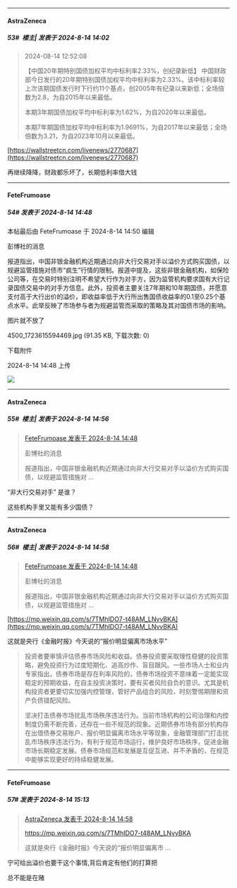 ﻿
*****

####  AstraZeneca  
##### 53#         楼主| 发表于 2024-8-14 14:02

<blockquote>2024-08-14 12:52:08

【中国20年期特别国债加权平均中标利率2.33%，创纪录新低】 中国财政部今日发行的20年期特别国债加权平均中标利率为2.33%。该中标利率较上次该期国债发行时下行约11个基点，创2005年有纪录以来新低；全场倍数为2.8，为自2015年以来最低。

本期3年期国债加权平均中标利率为1.62%，为自2020年以来最低。

本期7年期国债加权平均中标利率为1.9691%，为自2017年以来最低；全场倍数为3.21，为自2023年10月以来最低。</blockquote>

[https://wallstreetcn.com/livenews/2770687](https://wallstreetcn.com/livenews/2770687)

再继续降降，财政都乐坏了，长期低利率借大钱


*****

####  FeteFrumoase  
##### 54#       发表于 2024-8-14 14:48

 本帖最后由 FeteFrumoase 于 2024-8-14 14:50 编辑 

彭博社的消息

报道指出，中国非银金融机构近期通过向非大行交易对手以溢价方式购买国债，以规避监管措施对债市“疯生”行情的限制。报道中提及，这些非银金融机构，如保险公司等，在交易时特别注明不希望大行作为对手方，因为监管机构要求国有大行记录国债交易中的对手方信息。此外，投资者主要关注7年期和10年期国债，并愿意支付高于大行出价的溢价，即收益率低于大行所出售国债收益率的0.1至0.25个基点水平。此举反映了市场参与者为规避监管而采取的策略及其对国债市场的影响。

图片就不放了

4500_1723615594469.jpg
(91.35 KB, 下载次数: 0)

下载附件

2024-8-14 14:48 上传

<img src="https://img.saraba1st.com/forum/202408/14/144835arzlkr4k4uddsh44.jpg" referrerpolicy="no-referrer">


*****

####  AstraZeneca  
##### 55#         楼主| 发表于 2024-8-14 14:56

<blockquote><a href="httphttps://bbs.saraba1st.com/2b/forum.php?mod=redirect&amp;goto=findpost&amp;pid=65892034&amp;ptid=2194420" target="_blank">FeteFrumoase 发表于 2024-8-14 14:48</a>

彭博社的消息

报道指出，中国非银金融机构近期通过向非大行交易对手以溢价方式购买国债，以规避监管措施对 ...</blockquote>
“非大行交易对手” 是谁？

这些机构手里又能有多少国债？

*****

####  AstraZeneca  
##### 56#         楼主| 发表于 2024-8-14 14:58

<blockquote><a href="httphttps://bbs.saraba1st.com/2b/forum.php?mod=redirect&amp;goto=findpost&amp;pid=65892034&amp;ptid=2194420" target="_blank">FeteFrumoase 发表于 2024-8-14 14:48</a>

彭博社的消息

报道指出，中国非银金融机构近期通过向非大行交易对手以溢价方式购买国债，以规避监管措施对 ...</blockquote>
[https://mp.weixin.qq.com/s/7TMhIDO7-t48AM_LNvvBKA](https://mp.weixin.qq.com/s/7TMhIDO7-t48AM_LNvvBKA)

这就是央行《金融时报》今天说的“报价明显偏离市场水平” <blockquote>投资者要审慎评估债券市场风险和收益。债券投资要采取理性稳健的投资策略，避免投资行为过度短期化、追高炒作、盲目跟风。一些市场人士和业内专家指出，债券市场是存在利率风险的，债券市场投资不意味着一定能实现稳定的预期收益，在自主投资决策时，要有买者风险自负的意识。尤其是机构投资者更要切实加强内控管理，管好产品组合的风险，时刻警惕期限和资产负债错配风险。

坚决打击债券市场扰乱市场秩序违法行为。当前市场机构的公司治理和内控制度仍需不断完善，还存在一些不规范的现象。近期债券市场有部分机构存在出借债券交易账户、报价明显偏离市场水平等现象，金融管理部门打击扰乱市场秩序违法行为，有利于规范市场运行，维护良好市场秩序，促进金融市场长期稳定发展。债券市场规范和发展是互促互进、并不矛盾的，在规范中能够实现更好的持续稳健发展。</blockquote>


*****

####  FeteFrumoase  
##### 57#       发表于 2024-8-14 15:13

<blockquote><a href="httphttps://bbs.saraba1st.com/2b/forum.php?mod=redirect&amp;goto=findpost&amp;pid=65892131&amp;ptid=2194420" target="_blank">AstraZeneca 发表于 2024-8-14 14:58</a>

https://mp.weixin.qq.com/s/7TMhIDO7-t48AM_LNvvBKA

这就是央行《金融时报》今天说的“报价明显偏离市 ...</blockquote>
宁可给出溢价也要干这个事情,背后肯定有他们的打算把

总不能是在赌

